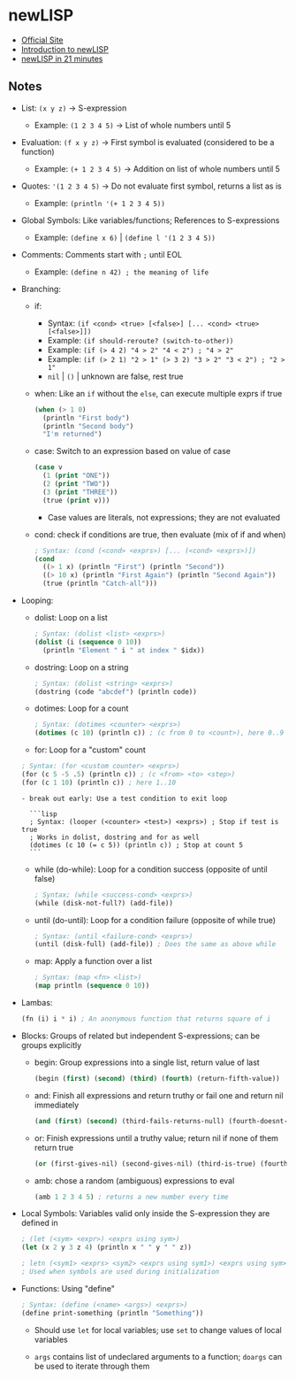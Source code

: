# newLISP

- [Official Site]()
- [Introduction to newLISP]()
- [newLISP in 21 minutes]()

## Notes

- List: `(x y z)` -> S-expression

  - Example: `(1 2 3 4 5)` -> List of whole numbers until 5

- Evaluation: `(f x y z)` -> First symbol is evaluated (considered to be a function)

  - Example: `(+ 1 2 3 4 5)` -> Addition on list of whole numbers until 5

- Quotes: `'(1 2 3 4 5)` -> Do not evaluate first symbol, returns a list as is

  - Example: `(println '(+ 1 2 3 4 5))`

- Global Symbols: Like variables/functions; References to S-expressions

  - Example: `(define x 6)` | `(define l '(1 2 3 4 5))`

- Comments: Comments start with `;` until EOL

  - Example: `(define n 42) ; the meaning of life`

- Branching:

  - if:

    - Syntax: `(if <cond> <true> [<false>] [... <cond> <true> [<false>]])`
    - Example: `(if should-reroute? (switch-to-other))`
    - Example: `(if (> 4 2) "4 > 2" "4 < 2") ; "4 > 2"`
    - Example: `(if (> 2 1) "2 > 1" (> 3 2) "3 > 2" "3 < 2") ; "2 > 1"`
    - `nil` | `()` | unknown are false, rest true

  - when: Like an `if` without the `else`, can execute multiple exprs if true

    ```lisp
    (when (> 1 0)
      (println "First body")
      (println "Second body")
      "I'm returned")
    ```

  - case: Switch to an expression based on value of case

    ```lisp
    (case v
      (1 (print "ONE"))
      (2 (print "TWO"))
      (3 (print "THREE"))
      (true (print v)))
    ```

    - Case values are literals, not expressions; they are not evaluated

  - cond: check if conditions are true, then evaluate (mix of if and when)

    ```lisp
    ; Syntax: (cond (<cond> <exprs>) [... (<cond> <exprs>)])
    (cond
      ((> 1 x) (println "First") (println "Second"))
      ((> 10 x) (println "First Again") (println "Second Again"))
      (true (println "Catch-all")))
    ```

- Looping:

  - dolist: Loop on a list

    ```lisp
    ; Syntax: (dolist <list> <exprs>)
    (dolist (i (sequence 0 10))
      (println "Element " i " at index " $idx))
    ```

  - dostring: Loop on a string

    ```lisp
    ; Syntax: (dolist <string> <exprs>)
    (dostring (code "abcdef") (println code))
    ```

  - dotimes: Loop for a count

    ```lisp
    ; Syntax: (dotimes <counter> <exprs>)
    (dotimes (c 10) (println c)) ; (c from 0 to <count>), here 0..9
    ```

  - for: Loop for a "custom" count

  ```lisp
  ; Syntax: (for <custom counter> <exprs>)
  (for (c 5 -5 .5) (println c)) ; (c <from> <to> <step>)
  (for (c 1 10) (println c)) ; here 1..10
  ```

      - break out early: Use a test condition to exit loop

        ```lisp
        ; Syntax: (looper (<counter> <test>) <exprs>) ; Stop if test is true
        ; Works in dolist, dostring and for as well
        (dotimes (c 10 (= c 5)) (println c)) ; Stop at count 5
        ```

  - while (do-while): Loop for a condition success (opposite of until false)

    ```lisp
    ; Syntax; (while <success-cond> <exprs>)
    (while (disk-not-full?) (add-file))
    ```

  - until (do-until): Loop for a condition failure (opposite of while true)

    ```lisp
    ; Syntax: (until <failure-cond> <exprs>)
    (until (disk-full) (add-file)) ; Does the same as above while
    ```

  - map: Apply a function over a list

    ```lisp
    ; Syntax: (map <fn> <list>)
    (map println (sequence 0 10))
    ```

- Lambas:

  ```lisp
  (fn (i) i * i) ; An anonymous function that returns square of i
  ```

- Blocks: Groups of related but independent S-expressions; can be groups explicitly

  - begin: Group expressions into a single list, return value of last

    ```lisp
    (begin (first) (second) (third) (fourth) (return-fifth-value))
    ```

  - and: Finish all expressions and return truthy or fail one and return nil immediately

    ```lisp
    (and (first) (second) (third-fails-returns-null) (fourth-doesnt-run))
    ```

  - or: Finish expressions until a truthy value; return nil if none of them return true

    ```lisp
    (or (first-gives-nil) (second-gives-nil) (third-is-true) (fourth-not-evaled))
    ```

  - amb: chose a random (ambiguous) expressions to eval

    ```lisp
    (amb 1 2 3 4 5) ; returns a new number every time
    ```

- Local Symbols: Variables valid only inside the S-expression they are defined in

  ```lisp
  ; (let (<sym> <expr>) <exprs using sym>)
  (let (x 2 y 3 z 4) (println x " " y " " z))

  ; letn (<sym1> <exprs> <sym2> <exprs using sym1>) <exprs using sym>)
  ; Used when symbols are used during initialization
  ```

- Functions: Using "define"

  ```lisp
  ; Syntax: (define (<name> <args>) <exprs>)
  (define print-something (println "Something"))
  ```

  - Should use `let` for local variables; use `set` to change values of local variables

  - `args` contains list of undeclared arguments to a function; `doargs` can be used to iterate through them
